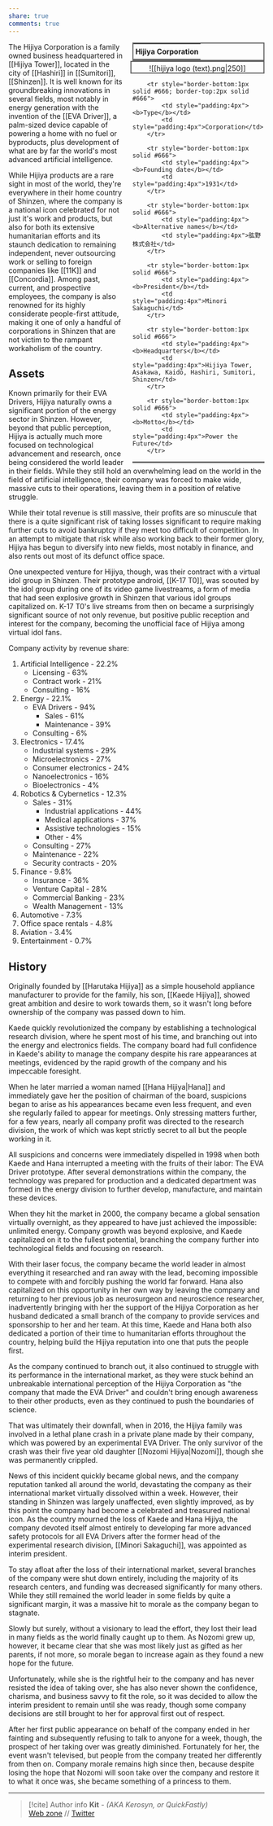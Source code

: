 ```yaml
---
share: true
comments: true
---
```

<div style="float:right; clear:right; width:260px; margin:0 0 0 14; border-collapse:collapse">
  <table style="float:right; clear:right; width:260px; margin:0 0 0 14; border:2px solid #666; line-height:1.5; border-collapse:collapse; font-size:smaller">
	<tr>
		<th colspan="2" style="border-bottom:2px solid #666; font-size:larger; padding:4px; text-align:center">Hijiya Corporation</th>
	</tr></table>
  </div>

  <span align="center" style="float:right; clear:right; width:260px; margin:0 0 0 14; padding:4 0 0 0; border:2px solid #666; border-collapse:collapse">![[hijiya logo (text).png|250]]</span>

  <div style="float:right; clear:right; width:260px; margin:0 0 0 14; border-collapse:collapse">
    <table style="float:right; clear:right; width:260px; margin:0 0 7 14; border:2px solid #666; border-top:1px solid #666; line-height:1.5; border-collapse:collapse; font-size:smaller">
	
		<tr style="border-bottom:1px solid #666; border-top:2px solid #666">
			<td style="padding:4px"><b>Type</b></td>
			<td style="padding:4px">Corporation</td>
		</tr>
		
		<tr style="border-bottom:1px solid #666">
			<td style="padding:4px"><b>Founding date</b></td>
			<td style="padding:4px">1931</td>
		</tr>
		
		<tr style="border-bottom:1px solid #666">
			<td style="padding:4px"><b>Alternative names</b></td>
			<td style="padding:4px">肱野 株式会社</td>
		</tr>
		
		<tr style="border-bottom:1px solid #666">
			<td style="padding:4px"><b>President</b></td>
			<td style="padding:4px">Minori Sakaguchi</td>
		</tr>
	
		<tr style="border-bottom:1px solid #666">
			<td style="padding:4px"><b>Headquarters</b></td>
			<td style="padding:4px">Hijiya Tower, Asakawa, Kaidō, Hashiri, Sumitori, Shinzen</td>
		</tr>
	
		<tr style="border-bottom:1px solid #666">
			<td style="padding:4px"><b>Motto</b></td>
			<td style="padding:4px">Power the Future</td>
		</tr>
	
  </table>
</div>

The Hijiya Corporation is a family owned business headquartered in [[Hijiya Tower]], located in the city of [[Hashiri]] in [[Sumitori]], [[Shinzen]]. It is well known for its groundbreaking innovations in several fields, most notably in energy generation with the invention of the [[EVA Driver]], a palm-sized device capable of powering a home with no fuel or byproducts, plus development of what are by far the world's most advanced artificial intelligence.

While Hijiya products are a rare sight in most of the world, they're everywhere in their home country of Shinzen, where the company is a national icon celebrated for not just it's work and products, but also for both its extensive humanitarian efforts and its staunch dedication to remaining independent, never outsourcing work or selling to foreign companies like [[11K]] and [[Concordia]]. Among past, current, and prospective employees, the company is also renowned for its highly considerate people-first attitude, making it one of only a handful of corporations in Shinzen that are not victim to the rampant workaholism of the country.

## Assets

Known primarily for their EVA Drivers, Hijiya naturally owns a significant portion of the energy sector in Shinzen. However, beyond that public perception, Hijiya is actually much more focused on technological advancement and research, once being considered the world leader in their fields. While they still hold an overwhelming lead on the world in the field of artificial intelligence, their company was forced to make wide, massive cuts to their operations, leaving them in a position of relative struggle.

While their total revenue is still massive, their profits are so minuscule that there is a quite significant risk of taking losses significant to require making further cuts to avoid bankruptcy if they meet too difficult of competition. In an attempt to mitigate that risk while also working back to their former glory, Hijiya has begun to diversify into new fields, most notably in finance, and also rents out most of its defunct office space.

One unexpected venture for Hijiya, though, was their contract with a virtual idol group in Shinzen. Their prototype android, [[K-17 T0]], was scouted by the idol group during one of its video game livestreams, a form of media that had seen explosive growth in Shinzen that various idol groups capitalized on. K-17 T0's live streams from then on became a surprisingly significant source of not only revenue, but positive public reception and interest for the company, becoming the unofficial face of Hijiya among virtual idol fans.

Company activity by revenue share:
1. Artificial Intelligence - 22.2%
	- Licensing - 63%
	- Contract work - 21%
	- Consulting - 16%
2.  Energy - 22.1%
	- EVA Drivers - 94%
		- Sales - 61%
		- Maintenance - 39%
	- Consulting - 6%
3. Electronics - 17.4%
	- Industrial systems - 29%
	- Microelectronics - 27%
	- Consumer electronics - 24%
	- Nanoelectronics - 16%
	- Bioelectronics - 4%
4.  Robotics & Cybernetics - 12.3%
	- Sales - 31%
		- Industrial applications - 44%
		-  Medical applications - 37%
		- Assistive technologies - 15%
		- Other - 4%
	- Consulting - 27%
	- Maintenance - 22%
	- Security contracts - 20%
5. Finance - 9.8%
	- Insurance - 36%
	- Venture Capital - 28%
	- Commercial Banking - 23%
	- Wealth Management - 13%
6. Automotive - 7.3%
7. Office space rentals - 4.8%
8. Aviation - 3.4%
9. Entertainment - 0.7%

## History

Originally founded by [[Harutaka Hijiya]] as a simple household appliance manufacturer to provide for the family, his son, [[Kaede Hijiya]], showed great ambition and desire to work towards them, so it wasn't long before ownership of the company was passed down to him.

Kaede quickly revolutionized the company by establishing a technological research division, where he spent most of his time, and branching out into the energy and electronics fields. The company board had full confidence in Kaede's ability to manage the company despite his rare appearances at meetings, evidenced by the rapid growth of the company and his impeccable foresight.

When he later married a woman named [[Hana Hijiya|Hana]] and immediately gave her the position of chairman of the board, suspicions began to arise as his appearances became even less frequent, and even she regularly failed to appear for meetings. Only stressing matters further, for a few years, nearly all company profit was directed to the research division, the work of which was kept strictly secret to all but the people working in it.

All suspicions and concerns were immediately dispelled in 1998 when both Kaede and Hana interrupted a meeting with the fruits of their labor: The EVA Driver prototype. After several demonstrations within the company, the technology was prepared for production and a dedicated department was formed in the energy division to further develop, manufacture, and maintain these devices.

When they hit the market in 2000, the company became a global sensation virtually overnight, as they appeared to have just achieved the impossible: unlimited energy. Company growth was beyond explosive, and Kaede capitalized on it to the fullest potential, branching the company further into technological fields and focusing on research.

With their laser focus, the company became the world leader in almost everything it researched and ran away with the lead, becoming impossible to compete with and forcibly pushing the world far forward. Hana also capitalized on this opportunity in her own way by leaving the company and returning to her previous job as neurosurgeon and neuroscience researcher, inadvertently bringing with her the support of the Hijiya Corporation as her husband dedicated a small branch of the company to provide services and sponsorship to her and her team. At this time, Kaede and Hana both also dedicated a portion of their time to humanitarian efforts throughout the country, helping build the Hijiya reputation into one that puts the people first.

As the company continued to branch out, it also continued to struggle with its performance in the international market, as they were stuck behind an unbreakable international perception of the Hijiya Corporation as "the company that made the EVA Driver" and couldn't bring enough awareness to their other products, even as they continued to push the boundaries of science.

That was ultimately their downfall, when in 2016, the Hijiya family was involved in a lethal plane crash in a private plane made by their company, which was powered by an experimental EVA Driver. The only survivor of the crash was their five year old daughter [[Nozomi Hijiya|Nozomi]], though she was permanently crippled.

News of this incident quickly became global news, and the company reputation tanked all around the world, devastating the company as their international market virtually dissolved within a week. However, their standing in Shinzen was largely unaffected, even slightly improved, as by this point the company had become a celebrated and treasured national icon. As the country mourned the loss of Kaede and Hana Hijiya, the company devoted itself almost entirely to developing far more advanced safety protocols for all EVA Drivers after the former head of the experimental research division, [[Minori Sakaguchi]], was appointed as interim president.

To stay afloat after the loss of their international market, several branches of the company were shut down entirely, including the majority of its research centers, and funding was decreased significantly for many others. While they still remained the world leader in some fields by quite a significant margin, it was a massive hit to morale as the company began to stagnate.

Slowly but surely, without a visionary to lead the effort, they lost their lead in many fields as the world finally caught up to them. As Nozomi grew up, however, it became clear that she was most likely just as gifted as her parents, if not more, so morale began to increase again as they found a new hope for the future.

Unfortunately, while she is the rightful heir to the company and has never resisted the idea of taking over, she has also never shown the confidence, charisma, and business savvy to fit the role, so it was decided to allow the interim president to remain until she was ready, though some company decisions are still brought to her for approval first out of respect.

After her first public appearance on behalf of the company ended in her fainting and subsequently refusing to talk to anyone for a week, though, the prospect of her taking over was greatly diminished. Fortunately for her, the event wasn't televised, but people from the company treated her differently from then on. Company morale remains high since then, because despite losing the hope that Nozomi will soon take over the company and restore it to what it once was, she became something of a princess to them.

-----
> [!cite] Author info
> **Kit** - *(AKA Kerosyn, or QuickFastly)*\
> [Web zone](https://kitabe.link) // [Twitter](https://twitter.com/Kerosyn_)
